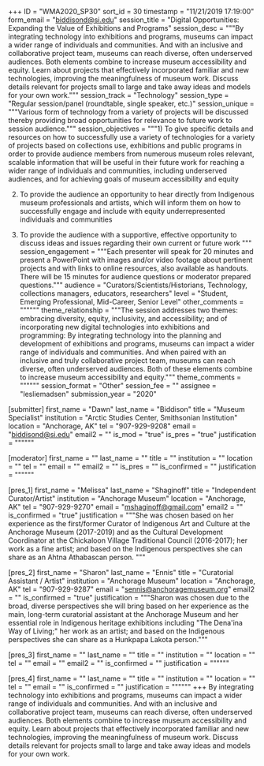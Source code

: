 +++
ID = "WMA2020_SP30"
sort_id = 30
timestamp = "11/21/2019 17:19:00"
form_email = "biddisond@si.edu"
session_title = "Digital Opportunities: Expanding the Value of Exhibitions and Programs"
session_desc = """By integrating technology into exhibitions and programs, museums can impact a wider range of individuals and communities. And with an inclusive and collaborative project team, museums can reach diverse, often underserved audiences. Both elements combine to increase museum accessibility and equity. Learn about projects that effectively incorporated familiar and new technologies, improving the meaningfulness of museum work. Discuss details relevant for projects small to large and take away ideas and models for your own work."""
session_track = "Technology"
session_type = "Regular session/panel (roundtable, single speaker, etc.)"
session_unique = """Various form of technology from a variety of projects will be discussed thereby providing broad opportunities for relevance to future work to session audience."""
session_objectives = """1) To give specific details and resources on how to successfully use a variety of technologies for a variety of projects based on collections use, exhibitions and public programs in order to provide audience members from numerous museum roles relevant, scalable information that will be useful in their future work for reaching a wider range of individuals and communities, including underserved audiences, and for achieving goals of museum accessibility and equity

2) To provide the audience an opportunity to hear directly from Indigenous museum professionals and artists, which will inform them on how to successfully engage and include with equity underrepresented individuals and communities

3) To provide the audience with a supportive, effective opportunity to discuss ideas and issues regarding their own current or future work  """
session_engagement = """Each presenter will speak for 20 minutes and present a PowerPoint with images and/or video footage about pertinent projects and with links to online resources, also available as handouts. There will be 15 minutes for audience questions or moderator prepared questions."""
audience = "Curators/Scientists/Historians, Technology, collections managers, educators, researchers"
level = "Student, Emerging Professional, Mid-Career, Senior Level"
other_comments = """"""
theme_relationship = """The session addresses two themes: embracing diversity, equity, inclusivity, and accessibility; and of incorporating new digital technologies into exhibitions and programming:
By integrating technology into the planning and development of exhibitions and programs, museums can impact a wider range of individuals and communities. And when paired with an inclusive and truly collaborative project team, museums can reach diverse, often underserved audiences. Both of these elements combine to increase museum accessibility and equity."""
theme_comments = """"""
session_format = "Other"
session_fee = ""
assignee = "lesliemadsen"
submission_year = "2020"

[submitter]
first_name = "Dawn"
last_name = "Biddison"
title = "Museum Specialist"
institution = "Arctic Studies Center, Smithsonian Institution"
location = "Anchorage, AK"
tel = "907-929-9208"
email = "biddisond@si.edu"
email2 = ""
is_mod = "true"
is_pres = "true"
justification = """"""

[moderator]
first_name = ""
last_name = ""
title = ""
institution = ""
location = ""
tel = ""
email = ""
email2 = ""
is_pres = ""
is_confirmed = ""
justification = """"""

[pres_1]
first_name = "Melissa"
last_name = "Shaginoff"
title = "Independent Curator/Artist"
institution = "Anchorage Museum"
location = "Anchorage, AK"
tel = "907-929-9270"
email = "mshaginoff@gmail.com"
email2 = ""
is_confirmed = "true"
justification = """She was chosen based on her experience as the first/former Curator of Indigenous Art and Culture at the Anchorage Museum (2017-2019) and as the Cultural Development Coordinator at the Chickaloon Village Traditional Council (2016-2017); her work as a fine artist; and based on the Indigenous perspectives she can share as an Ahtna Athabascan person.  """

[pres_2]
first_name = "Sharon"
last_name = "Ennis"
title = "Curatorial Assistant / Artist"
institution = "Anchorage Museum"
location = "Anchorage, AK"
tel = "907-929-9287"
email = "sennis@anchoragemuseum.org"
email2 = ""
is_confirmed = "true"
justification = """Sharon was chosen due to the broad, diverse perspectives she will bring  based on her experience as the main, long-term curatorial assistant at the Anchorage Museum and her essential role in Indigenous heritage exhibitions including "The Dena'ina Way of Living;" her work as an artist; and based on the Indigenous perspectives she can share as a Hunkpapa Lakota person."""

[pres_3]
first_name = ""
last_name = ""
title = ""
institution = ""
location = ""
tel = ""
email = ""
email2 = ""
is_confirmed = ""
justification = """"""

[pres_4]
first_name = ""
last_name = ""
title = ""
institution = ""
location = ""
tel = ""
email = ""
is_confirmed = ""
justification = """"""
+++
By integrating technology into exhibitions and programs, museums can impact a wider range of individuals and communities. And with an inclusive and collaborative project team, museums can reach diverse, often underserved audiences. Both elements combine to increase museum accessibility and equity. Learn about projects that effectively incorporated familiar and new technologies, improving the meaningfulness of museum work. Discuss details relevant for projects small to large and take away ideas and models for your own work.